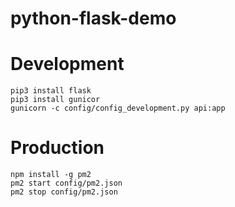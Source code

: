 # python-flask-demo

# Development
```
pip3 install flask
pip3 install gunicor
gunicorn -c config/config_development.py api:app
```

# Production
```
npm install -g pm2
pm2 start config/pm2.json
pm2 stop config/pm2.json
```